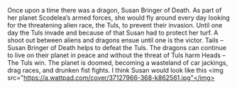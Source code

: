 Once upon a time there was a dragon, Susan Bringer of Death. As part of her planet Scodelea’s armed forces, she would fly around every day looking for the threatening alien race, the Tuls, to prevent their invasion. Until one day the Tuls invade and because of that Susan had to protect her turf. A shoot out between aliens and dragons ensue until one is the victor. 
Tails – Susan Bringer of Death helps to defeat the Tuls. The dragons can continue to live on their planet in peace and without the threat of Tuls harm
Heads – The Tuls win. The planet is doomed, becoming a wasteland of car jackings, drag races, and drunken fist fights.
I think Susan would look like this <img src="https://a.wattpad.com/cover/37127966-368-k862561.jpg"</img> </p>
